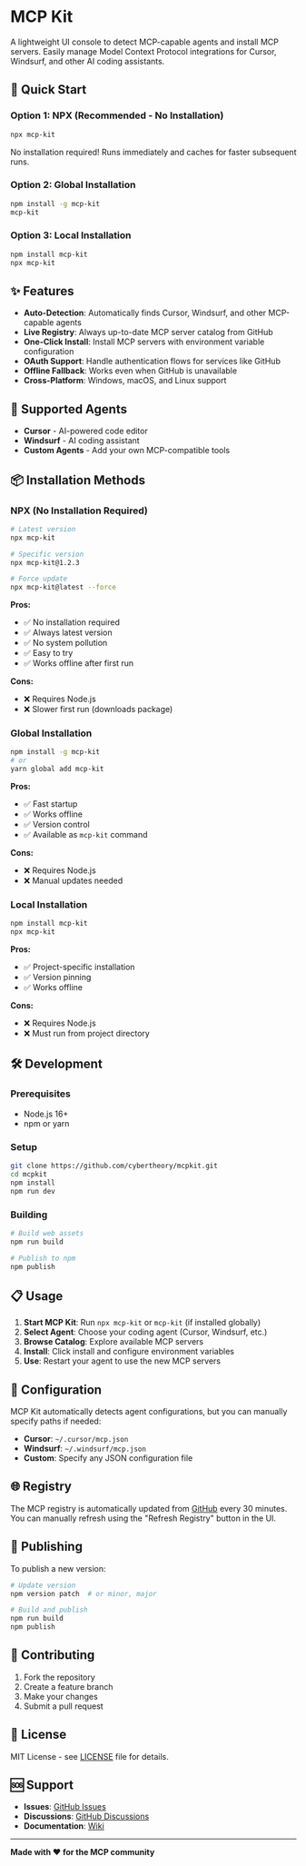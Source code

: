 # MCP Kit

A lightweight UI console to detect MCP-capable agents and install MCP servers. Easily manage Model Context Protocol integrations for Cursor, Windsurf, and other AI coding assistants.

## 🚀 Quick Start

### Option 1: NPX (Recommended - No Installation)
```bash
npx mcp-kit
```
No installation required! Runs immediately and caches for faster subsequent runs.

### Option 2: Global Installation
```bash
npm install -g mcp-kit
mcp-kit
```

### Option 3: Local Installation
```bash
npm install mcp-kit
npx mcp-kit
```

## ✨ Features

- **Auto-Detection**: Automatically finds Cursor, Windsurf, and other MCP-capable agents
- **Live Registry**: Always up-to-date MCP server catalog from GitHub
- **One-Click Install**: Install MCP servers with environment variable configuration
- **OAuth Support**: Handle authentication flows for services like GitHub
- **Offline Fallback**: Works even when GitHub is unavailable
- **Cross-Platform**: Windows, macOS, and Linux support

## 🎯 Supported Agents

- **Cursor** - AI-powered code editor
- **Windsurf** - AI coding assistant
- **Custom Agents** - Add your own MCP-compatible tools

## 📦 Installation Methods

### NPX (No Installation Required)
```bash
# Latest version
npx mcp-kit

# Specific version
npx mcp-kit@1.2.3

# Force update
npx mcp-kit@latest --force
```

**Pros:**
- ✅ No installation required
- ✅ Always latest version
- ✅ No system pollution
- ✅ Easy to try
- ✅ Works offline after first run

**Cons:**
- ❌ Requires Node.js
- ❌ Slower first run (downloads package)

### Global Installation
```bash
npm install -g mcp-kit
# or
yarn global add mcp-kit
```

**Pros:**
- ✅ Fast startup
- ✅ Works offline
- ✅ Version control
- ✅ Available as `mcp-kit` command

**Cons:**
- ❌ Requires Node.js
- ❌ Manual updates needed

### Local Installation
```bash
npm install mcp-kit
npx mcp-kit
```

**Pros:**
- ✅ Project-specific installation
- ✅ Version pinning
- ✅ Works offline

**Cons:**
- ❌ Requires Node.js
- ❌ Must run from project directory

## 🛠️ Development

### Prerequisites
- Node.js 16+
- npm or yarn

### Setup
```bash
git clone https://github.com/cybertheory/mcpkit.git
cd mcpkit
npm install
npm run dev
```

### Building
```bash
# Build web assets
npm run build

# Publish to npm
npm publish
```

## 📋 Usage

1. **Start MCP Kit**: Run `npx mcp-kit` or `mcp-kit` (if installed globally)
2. **Select Agent**: Choose your coding agent (Cursor, Windsurf, etc.)
3. **Browse Catalog**: Explore available MCP servers
4. **Install**: Click install and configure environment variables
5. **Use**: Restart your agent to use the new MCP servers

## 🔧 Configuration

MCP Kit automatically detects agent configurations, but you can manually specify paths if needed:

- **Cursor**: `~/.cursor/mcp.json`
- **Windsurf**: `~/.windsurf/mcp.json`
- **Custom**: Specify any JSON configuration file

## 🌐 Registry

The MCP registry is automatically updated from [GitHub](https://github.com/cybertheory/mcpkit) every 30 minutes. You can manually refresh using the "Refresh Registry" button in the UI.

## 🚀 Publishing

To publish a new version:

```bash
# Update version
npm version patch  # or minor, major

# Build and publish
npm run build
npm publish
```

## 🤝 Contributing

1. Fork the repository
2. Create a feature branch
3. Make your changes
4. Submit a pull request

## 📄 License

MIT License - see [LICENSE](LICENSE) file for details.

## 🆘 Support

- **Issues**: [GitHub Issues](https://github.com/cybertheory/mcpkit/issues)
- **Discussions**: [GitHub Discussions](https://github.com/cybertheory/mcpkit/discussions)
- **Documentation**: [Wiki](https://github.com/cybertheory/mcpkit/wiki)

---

**Made with ❤️ for the MCP community**